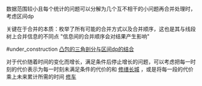 数据范围较小且每个统计的问题可以分解为几个互不相干的小问题再合并处理时，考虑区间dp

关键在于合并的本质：枚举了所有可能的合并方式以及合并顺序，这也是其与线段树上合并信息的不同点 "信息间的合并顺序会对结果产生影响"


#under_construction
[凸包的三角剖分与区间dp的结合](  )


对于代价随着时间的变化而增长，满足条件后停止增长的问题，可以考虑把每一时刻的代价表示为每一时刻未满足条件的代价的和 [修缮长城](https://www.luogu.com.cn/problem/UVA1336) ，或是将每一段的代价乘上未来累计所需的时间 [修车](https://www.luogu.com.cn/problem/P2053)